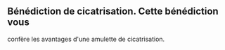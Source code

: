 ## Bénédiction de cicatrisation. Cette bénédiction vous

confère les avantages d'une amulette de cicatrisation.

